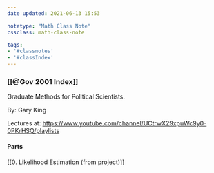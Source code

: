 ```yaml
---
date updated: 2021-06-13 15:53

notetype: "Math Class Note"
cssclass: math-class-note

tags: 
- '#classnotes'
- '#classIndex'
---
```


### [[@Gov 2001 Index]]

Graduate Methods for Political Scientists.

By: Gary King

Lectures at: https://www.youtube.com/channel/UCtrwX29xpuWc9y0-0PKrHSQ/playlists


#### Parts

[[0. Likelihood Estimation (from project)]]